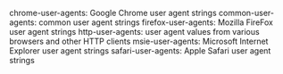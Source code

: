 chrome-user-agents: Google Chrome user agent strings 
common-user-agents: common user agent strings
firefox-user-agents: Mozilla FireFox user agent strings
http-user-agents: user agent values from various browsers and other HTTP clients
msie-user-agents: Microsoft Internet Explorer user agent strings
safari-user-agents: Apple Safari user agent strings
